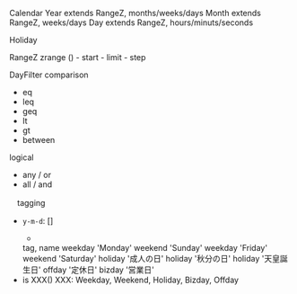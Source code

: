 Calendar
Year extends RangeZ, months/weeks/days
Month extends RangeZ, weeks/days
Day extends RangeZ, hours/minuts/seconds

Holiday

RangeZ
  zrange ()
    - start
    - limit
    - step

DayFilter
  comparison
  - eq
  - leq
  - geq
  - lt
  - gt
  - between

  logical
  - any / or
  - all / and

　tagging
  - `y-m-d`: [<tag>]
    - <tag>
    tag,     name
    weekday  'Monday'
    weekend  'Sunday'
    weekday  'Friday'
    weekend  'Saturday'
    holiday  '成人の日'
    holiday  '秋分の日'
    holiday  '天皇誕生日'
    offday   '定休日'
    bizday   '営業日'
  - is XXX()
    XXX: Weekday, Weekend, Holiday, Bizday, Offday



  